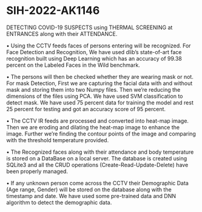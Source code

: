 # SIH-2022-AK1146
DETECTING COVID-19 SUSPECTS using THERMAL SCREENING at ENTRANCES along with
their ATTENDANCE.

• Using the CCTV feeds faces of persons entering will be recognized. For Face Detection and Recognition, We have used
dlib’s state-of-art face recognition built using Deep Learning which has an accuracy of 99.38 percent on the Labeled
Faces in the Wild benchmark.

• The persons will then be checked whether they are wearing mask or not. For mask Detection, First we are capturing the
facial data with and without mask and storing them into two Numpy files. Then we’re reducing the dimensions of the
files using PCA. We have used SVM classification to detect mask. We have used 75 percent data for training the model
and rest 25 percent for testing and got an accuracy score of 95 percent.

• The CCTV IR feeds are processed and converted into heat-map image. Then we are eroding and dilating the
heat-map image to enhance the image. Further we’re finding the contour points of the image and comparing with the
threshold temperature provided.

• The Recognized faces along with their attendance and body temperature is stored on a DataBase on a local server. The
database is created using SQLite3 and all the CRUD operations (Create-Read-Update-Delete) have been properly
managed.

• If any unknown person come across the CCTV their Demographic Data (Age range, Gender) will be stored on the
database along with the timestamp and date. We have used some pre-trained data and DNN algorithm to detect the
demographic data.
